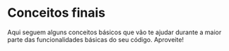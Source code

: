 # Conceitos finais

Aqui seguem alguns conceitos básicos que vão te ajudar durante a maior parte das funcionalidades básicas do seu código. Aproveite!